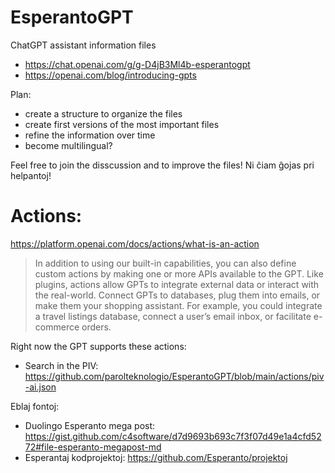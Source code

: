 # EsperantoGPT
ChatGPT assistant information files
* https://chat.openai.com/g/g-D4jB3Ml4b-esperantogpt
* https://openai.com/blog/introducing-gpts

Plan:
* create a structure to organize the files
* create first versions of the most important files
* refine the information over time
* become multilingual?

Feel free to join the disscussion and to improve the files! Ni ĉiam ĝojas pri helpantoj!


# Actions:
https://platform.openai.com/docs/actions/what-is-an-action

> In addition to using our built-in capabilities, you can also define custom actions by making one or more APIs available to the GPT. Like plugins, actions allow GPTs to integrate external data or interact with the real-world. Connect GPTs to databases, plug them into emails, or make them your shopping assistant. For example, you could integrate a travel listings database, connect a user’s email inbox, or facilitate e-commerce orders.

Right now the GPT supports these actions:
* Search in the PIV: https://github.com/parolteknologio/EsperantoGPT/blob/main/actions/piv-ai.json

 
Eblaj fontoj:
* Duolingo Esperanto mega post: https://gist.github.com/c4software/d7d9693b693c7f3f07d49e1a4cfd5272#file-esperanto-megapost-md
* Esperantaj kodprojektoj: https://github.com/Esperanto/projektoj
